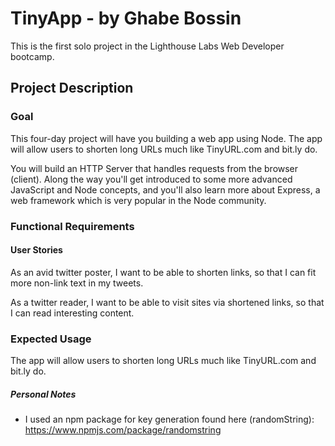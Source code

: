 # TinyApp - by Ghabe Bossin

<!---...(aka make links smol)-->
This is the first solo project in the Lighthouse Labs Web Developer bootcamp.

## Project Description

### Goal

This four-day project will have you building a web app using Node. The app will allow users to shorten long URLs much like TinyURL.com and bit.ly do.

You will build an HTTP Server that handles requests from the browser (client). Along the way you'll get introduced to some more advanced JavaScript and Node concepts, and you'll also learn more about Express, a web framework which is very popular in the Node community.

### Functional Requirements

#### User Stories

As an avid twitter poster,
I want to be able to shorten links,
so that I can fit more non-link text in my tweets.

As a twitter reader,
I want to be able to visit sites via shortened links,
so that I can read interesting content.

### Expected Usage

The app will allow users to shorten long URLs much like TinyURL.com and bit.ly do.

##### Personal Notes

* I used an npm package for key generation found here (randomString):
      <https://www.npmjs.com/package/randomstring>

